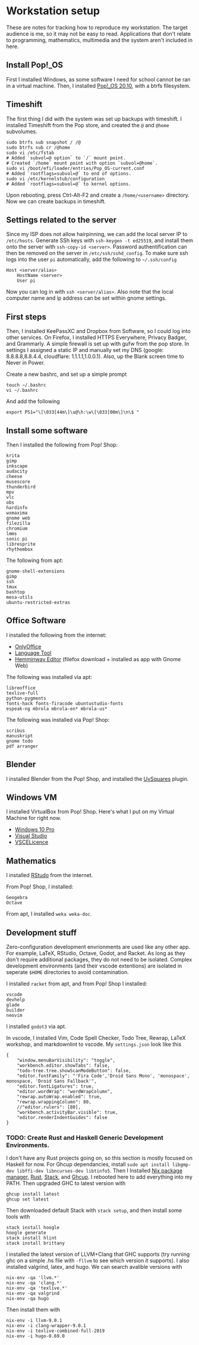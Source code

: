 # Workstation setup

These are notes for tracking how to reproduce my workstation. The target audience is me, so it may not be easy to read. Applications that don't relate to programming, mathematics, multimedia and the system aren't included in here.

## Install Pop!_OS

First I installed Windows, as some software I need for school cannot be ran in a virtual machine. Then, I installed [Pop!_OS 20.10](https://pop.system76.com/), with a btrfs filesystem.

## Timeshift

The first thing I did with the system was set up backups with timeshift. I installed Timeshift from the Pop store, and created the `@` and `@home` subvolumes.

```
sudo btrfs sub snapshot / /@
sudo btrfs sub cr /@home
sudo vi /etc/fstab
# Added `subvol=@ option` to `/` mount point.
# Created `/home` mount point with option `subvol=@home`.
sudo vi /boot/efi/loader/entries/Pop_OS-current.conf
# Added `rootflags=subvol=@` to end of options.
sudo vi /etc/kernelstub/configuration
# Added `rootflags=subvol=@` to kernel options.
```

Upon rebooting, press Ctrl-Alt-F2 and create a `/home/<username>` directory. Now we can create backups in timeshift.

## Settings related to the server

Since my ISP does not allow hairpinning, we can add the local server IP to `/etc/hosts`. Generate SSh keys with `ssh-keygen -t ed25519`, and install them onto the server with `ssh-copy-id <server>`. Password authentification can then be removed on the server in `/etc/ssh/sshd_config`. To make sure ssh logs into the user `pi` automatically, add the following to `~/.ssh/config`

```
Host <server/alias>
    HostName <server>
    User pi
```

Now you can log in with `ssh <server/alias>`. Also note that the local computer name and ip address can be set within gnome settings.

## First steps

Then, I installed KeePassXC and Dropbox from Software, so I could log into other services. On Firefox, I installed HTTPS Everywhere, Privacy Badger, and Grammarly. A simple firewall is set up with gufw from the pop store. In settings I assigned a static IP and manually set my DNS (google: 8.8.8.8,8.8.4.4, cloudflare: 1.1.1.1,1.0.0.1). Also, up the Blank screen time to Never in Power.

Create a new bashrc, and set up a simple prompt

```
touch ~/.bashrc
vi ~/.bashrc
```

And add the following

```
export PS1="\[\033[44m\]\u@\h:\w\[\033[00m\]\n\$ "
```

## Install some software

Then I installed the following from Pop! Shop:

```
krita
gimp
inkscape
audacity
cheese
musescore
thunderbird
mpv
vlc
obs
hardinfo
wxmaxima
gnome web
filezilla
chromium
lmms
sonic pi
libresprite
rhythembox
```

The following from apt:

```
gnome-shell-extensions
gimp
ssh
tmux
bashtop
mesa-utils
ubuntu-restricted-extras
```

## Office Software

I installed the following from the internet:

* [OnlyOffice](https://www.onlyoffice.com/)
* [Language Tool](https://languagetool.org/)
* [Hemminway Editor](http://www.hemingwayapp.com/) (filefox download + installed as app with Gnome Web)

The following was installed via apt:

```
libreoffice
texlive-full
python-pygments
fonts-hack fonts-firacode ubuntustudio-fonts
espeak-ng mbrola mbrola-en* mbrola-us*
```

The following was installed via Pop! Shop:

```
scribus
manuskript
gnome todo
pdf arranger
```

## Blender

I installed Blender from the Pop! Shop, and installed the [UvSquares](https://github.com/Radivarig/UvSquares) plugin.

## Windows VM

I installed VirtualBox from Pop! Shop. Here's what I put on my Virtual Machine for right now.

* [Windows 10 Pro](https://www.microsoft.com/en-ca/software-download/windows10ISO)
* [Visual Studio](https://visualstudio.microsoft.com/vs/community/)
* [VSCELicence](https://github.com/beatcracker/VSCELicense)

## Mathematics

I installed [RStudo](https://rstudio.com/products/rstudio/) from the internet.

From Pop! Shop, I installed:

```
Geogebra
Octave
```

From apt, I installed `weka weka-doc`.

## Development stuff

Zero-configuration development envrionments are used like any other app. For example, LaTeX, RStudio, Octave, Godot, and Racket. As long as they don't require additional packages, they do not need to be isolated. Complex development environments (and their vscode extentions) are isolated in seperate `$HOME` directories to avoid contamination.

I installed `racket` from apt, and from Pop! Shop I installed:

```
vscode
devhelp
glade
builder
neovim
```

I installed `godot3` via apt.

In vscode, I installed Vim, Code Spell Checker, Todo Tree, Rewrap, LaTeX workshop, and markdownlint to vscode. My `settings.json` look like this

```
{
    "window.menuBarVisibility": "toggle",
    "workbench.editor.showTabs": false,
    "todo-tree.tree.showScanModeButton": false,
    "editor.fontFamily": "'Fira Code','Droid Sans Mono', 'monospace', monospace, 'Droid Sans Fallback'",
    "editor.fontLigatures": true,
    "editor.wordWrap": "wordWrapColumn",
    "rewrap.autoWrap.enabled": true,
    "rewrap.wrappingColumn": 80,
    //"editor.rulers": [80],
    "workbench.activityBar.visible": true,
    "editor.renderIndentGuides": false
}
```

### TODO: Create Rust and Haskell Generic Development Environments.

I don't have any Rust projects going on, so this section is mostly focused on Haskell for now. For Ghcup dependancies, install `sudo apt install libgmp-dev libffi-dev libncurses-dev libtinfo5`. Then I Installed [Nix package manager](https://nixos.org/nix/), [Rust](https://rustup.rs/), [Stack](https://haskellstack.org), and [Ghcup](https://haskell.org/ghcup/). I rebooted here to add everything into my PATH. Then upgraded GHC to latest version with

```
ghcup install latest
ghcup set latest
```

Then downloaded default Stack with `stack setup`, and then install some tools with

```
stack install hoogle
hoogle generate
stack install hlint
stack install brittany
```

I installed the latest version of LLVM+Clang that GHC supports (try running ghc on a simple .hs file with `-fllvm` to see which version it supports). I also installed valgrind, latex, and hugo. We can search avalible versions with

```
nix-env -qa 'llvm.*'
nix-env -qa 'clang.*'
nix-env -qa 'texlive.*'
nix-env -qa valgrind
nix-env -qa hugo
```

Then install them with

```
nix-env -i llvm-9.0.1
nix-env -i clang-wrapper-9.0.1
nix-env -i texlive-combined-full-2019
nix-env -i hugo-0.69.0
```
